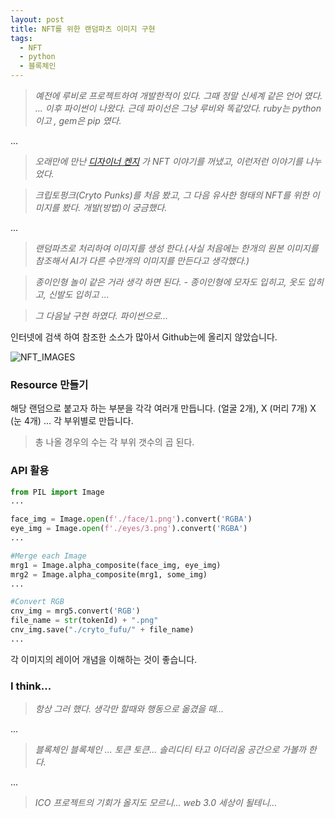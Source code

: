 ```yaml
---
layout: post
title: NFT를 위한 랜덤파츠 이미지 구현
tags:
  - NFT
  - python
  - 블록체인
---
```


>*예전에 루비로 프로젝트하여 개발한적이 있다. 그때 정말 신세계 같은 언어 였다. ... 이후 파이썬이 나왔다.
근데 파이선은 그냥 루비와 똑같았다. ruby는 python 이고 , gem은 pip 였다.*

... 

>*오래만에 만난 [디자이너 켄지](https://www.instagram.com/designerkenzi/) 가 NFT 이야기를 꺼냈고, 이런저런 이야기를 나누었다.*

>*크립토펑크(Cryto Punks)를 처음 봤고, 그 다음 유사한 형태의 NFT를 위한 이미지를 봤다. 개발(방법)이 궁금했다.*

...

>*랜덤파츠로 처리하여 이미지를 생성 한다.(사실 처음에는 한개의 원본 이미지를 참조해서 AI가 다른 수만개의 이미지를 만든다고 생각했다.)*

>*종이인형 놀이 같은 거라 생각 하면 된다. - 종이인형에 모자도 입히고, 옷도 입히고, 신발도 입히고 ...*

>*그 다음날 구현 하였다. 파이썬으로...*

인터넷에 검색 하여 참조한 소스가 많아서 Github는에 올리지 않았습니다.

![NFT_IMAGES](https://github.com/uphoon/uphoon.github.io/releases/download/posts/NFT_IMAGES.png "NFT Images by Python")


### Resource 만들기

해당 랜덤으로 붙고자 하는 부분을 각각 여러개 만듭니다. (얼굴 2개), X (머리 7개) X (눈 4개) ... 각 부위별로 만듭니다.

>총 나올 경우의 수는 각 부위 갯수의 곱 된다. 


### API 활용

~~~python
from PIL import Image
...

face_img = Image.open(f'./face/1.png').convert('RGBA')
eye_img = Image.open(f'./eyes/3.png').convert('RGBA')
...

#Merge each Image
mrg1 = Image.alpha_composite(face_img, eye_img)
mrg2 = Image.alpha_composite(mrg1, some_img)
...

#Convert RGB
cnv_img = mrg5.convert('RGB')
file_name = str(tokenId) + ".png"
cnv_img.save("./cryto_fufu/" + file_name)
...

~~~

각 이미지의 레이어 개념을 이해하는 것이 좋습니다.

### I think...

>*항상 그러 했다. 생각만 할때와 행동으로 옮겼을 때...*

...

>*블록체인 블록체인 ... 토큰 토큰... 솔리디티 타고 이더리움 공간으로 가볼까 한다.*

...

>*ICO 프로젝트의 기회가 올지도 모르니... web 3.0 세상이 될테니...*


